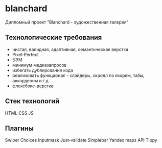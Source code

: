 # blanchard

Дипломный проект "Blanchard - художественная галерея"

## Технологические требования

- чистая, валидная, адаптивная, семантическая верстка
- Pixel-Perfect
- БЭМ
- минимум медиазапросов
- избегать дублирования кода
- реализовать функционал - слайдеры, скролл по якорям, табы, аккордеоны и т.д.
- флексбокс-верстка

## Стек технологий

HTML
CSS
JS

## Плагины

Swiper
Choices
Inputmask
Just-validate
Simplebar
Yandex maps API
Tippy
